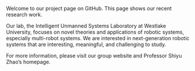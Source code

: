 Welcome to our project page on GitHub. This page shows our recent research work.

Our lab, the Intelligent Unmanned Systems Laboratory at Westlake University, focuses on novel theories and applications of robotic systems, especially multi-robot systems. We are interested in next-generation robotic systems that are interesting, meaningful, and challenging to study.

For more information, please visit our group website and Professor Shiyu Zhao’s homepage.
